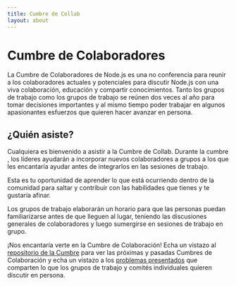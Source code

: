```yaml
---
title: Cumbre de Collab
layout: about
---
```


# Cumbre de Colaboradores

La Cumbre de Colaboradores de Node.js es una no conferencia para reunir a los colaboradores actuales y
potenciales para discutir Node.js con una viva colaboración,
educación y compartir conocimientos. Tanto los grupos de trabajo como los grupos de trabajo se reúnen
dos veces al año para tomar decisiones importantes y al mismo tiempo poder trabajar en algunos
apasionantes esfuerzos que quieren hacer avanzar en persona.

## ¿Quién asiste?

Cualquiera es bienvenido a asistir a la Cumbre de Collab. Durante la cumbre
, los líderes ayudarán a incorporar nuevos colaboradores a grupos a los que les encantaría ayudar
antes de integrarlos en las sesiones de trabajo.

Esta es tu oportunidad de aprender lo que está ocurriendo dentro de la comunidad para saltar
y contribuir con las habilidades que tienes y te gustaría afinar.

Los grupos de trabajo elaborarán un horario para que las personas puedan familiarizarse antes de que lleguen al lugar, teniendo las discusiones generales de colaboradores y luego sumergirse en sesiones de trabajo en grupo.

¡Nos encantaría verte en la Cumbre de Colaboración! Echa un vistazo al [repositorio de la Cumbre](https://github.com/nodejs/summit) para ver las próximas y pasadas Cumbres de Colaboración y echa un vistazo a los [problemas presentados](https://github.com/nodejs/summit/issues) que comparten lo que los grupos de trabajo y comités individuales quieren discutir en persona.
